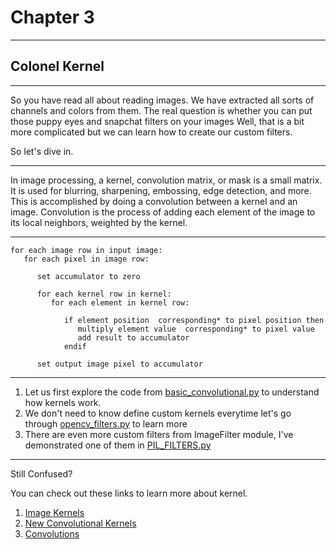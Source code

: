 # Chapter 3
- - - -
## Colonel Kernel
- - - -
So you have read all about reading images. We have extracted all sorts of channels and colors from them.
The real question is whether you can put those puppy eyes and snapchat filters on your images
Well, that is a bit more complicated but we can learn how to create our custom filters.

So let's dive in.
- - - -
In image processing, a kernel, convolution matrix, or mask is a small matrix. It is used for blurring, sharpening, embossing, edge detection, and more. This is accomplished by doing a convolution between a kernel and an image.
Convolution is the process of adding each element of the image to its local neighbors, weighted by the kernel.

- - - -
	for each image row in input image:
	   for each pixel in image row:

	      set accumulator to zero

	      for each kernel row in kernel:
	         for each element in kernel row:

	            if element position  corresponding* to pixel position then
	               multiply element value  corresponding* to pixel value
	               add result to accumulator
	            endif

	      set output image pixel to accumulator
- - - -
1. Let us first explore the code from [basic_convolutional.py](https://github.com/ritwikraha/Introduction-to-Image-Processing/blob/master/colonel_kernel/basic_convolutional.py) to understand how kernels work.
2. We don't need to know define custom kernels everytime let's  go through [opencv_filters.py](https://github.com/ritwikraha/Introduction-to-Image-Processing/blob/master/colonel_kernel/opencv_filters.py) to learn more
3. There are even more custom filters from ImageFilter module, I've demonstrated one of them in [PIL_FILTERS.py](https://github.com/ritwikraha/Introduction-to-Image-Processing/blob/master/colonel_kernel/PIL_filters.py)
- - - - 
Still Confused?

You can check out these links to learn more about kernel.
1. [Image Kernels](http://setosa.io/ev/image-kernels/)
2. [New Convolutional Kernels](https://arxiv.org/ftp/arxiv/papers/1806/1806.07996.pdf)
3. [Convolutions](https://www.tutorialspoint.com/dip/concept_of_convolution.htm)